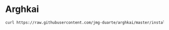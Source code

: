 # Arghkai

```bash
curl https://raw.githubusercontent.com/jmg-duarte/arghkai/master/install.sh | sh
```